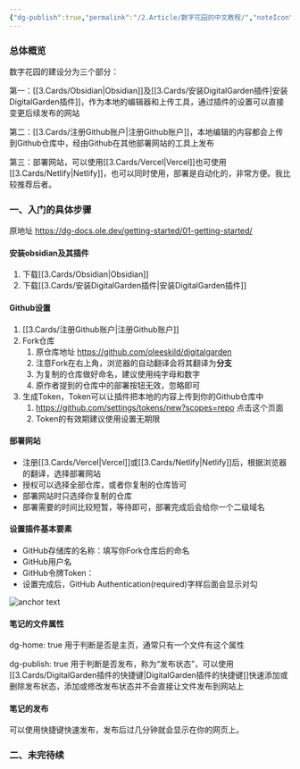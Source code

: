 ```yaml
---
{"dg-publish":true,"permalink":"/2.Article/数字花园的中文教程/","noteIcon":""}
---
```


### 总体概览

数字花园的建设分为三个部分：

第一：[[3.Cards/Obsidian\|Obsidian]]及[[3.Cards/安装DigitalGarden插件\|安装DigitalGarden插件]]，作为本地的编辑器和上传工具，通过插件的设置可以直接变更后续发布的网站

第二：[[3.Cards/注册Github账户\|注册Github账户]]，本地编辑的内容都会上传到Github仓库中，经由Github在其他部署网站的工具上发布

第三：部署网站，可以使用[[3.Cards/Vercel\|Vercel]]也可使用[[3.Cards/Netlify\|Netlify]]，也可以同时使用，部署是自动化的，非常方便。我比较推荐后者。

### 一、入门的具体步骤

原地址 https://dg-docs.ole.dev/getting-started/01-getting-started/

#### 安装obsidian及其插件

1. 下载[[3.Cards/Obsidian\|Obsidian]]
2. 下载[[3.Cards/安装DigitalGarden插件\|安装DigitalGarden插件]]
#### Github设置

1. [[3.Cards/注册Github账户\|注册Github账户]]
2. Fork仓库
	1. 原仓库地址 https://github.com/oleeskild/digitalgarden 
	2. 注意Fork在右上角，浏览器的自动翻译会将其翻译为**分支**
	3. 为复制的仓库做好命名，建议使用纯字母和数字
	4. 原作者提到的仓库中的部署按钮无效，忽略即可
3. 生成Token，Token可以让插件把本地的内容上传到你的Github仓库中
	1. https://github.com/settings/tokens/new?scopes=repo 点击这个页面
	2. Token的有效期建议使用设置无期限

#### 部署网站

- 注册[[3.Cards/Vercel\|Vercel]]或[[3.Cards/Netlify\|Netlify]]后，根据浏览器的翻译，选择部署网站
- 授权可以选择全部仓库，或者你复制的仓库皆可
- 部署网站时只选择你复制的仓库
- 部署需要的时间比较短暂，等待即可，部署完成后会给你一个二级域名

#### 设置插件基本要素

- GitHub存储库的名称：填写你Fork仓库后的命名
- GitHub用户名
- GitHub令牌Token：
- 设置完成后，GitHub Authentication(required)字样后面会显示对勾

![anchor text](https://dg-docs.ole.dev/img/user/CleanShot%202023-10-12%20at%2017.06.27@2x.png)

#### 笔记的文件属性

dg-home: true 用于判断是否是主页，通常只有一个文件有这个属性

dg-publish: true 用于判断是否发布，称为“发布状态”，可以使用[[3.Cards/DigitalGarden插件的快捷键\|DigitalGarden插件的快捷键]]快速添加或删除发布状态，添加或修改发布状态并不会直接让文件发布到网站上

#### 笔记的发布

可以使用快捷键快速发布，发布后过几分钟就会显示在你的网页上。

### 二、未完待续